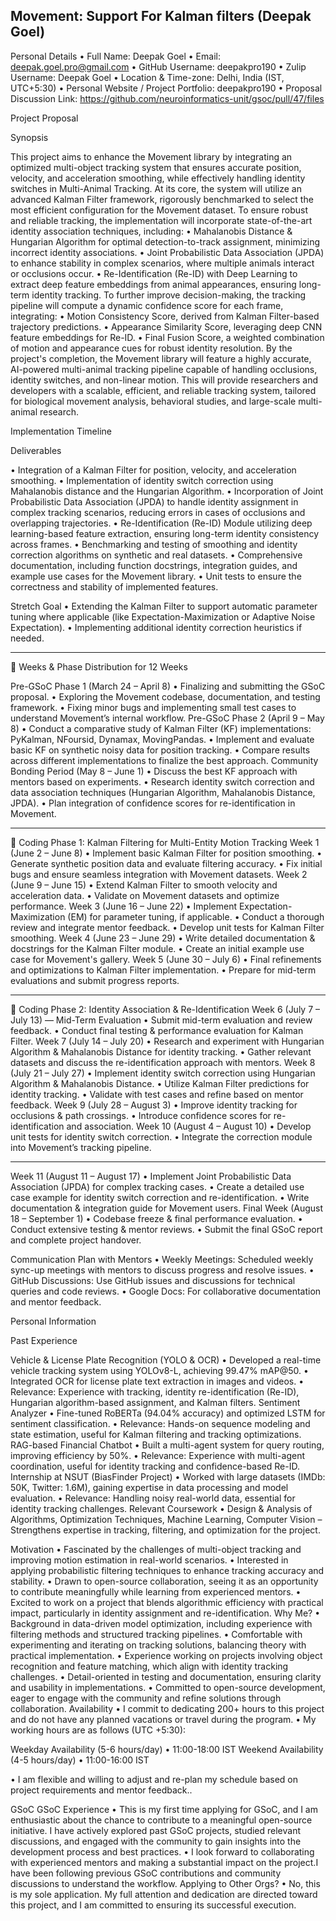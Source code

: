 ## Movement: Support For Kalman filters (Deepak Goel)
Personal Details
•	Full Name: Deepak Goel
•	Email: deepak.goel.pro@gmail.com
•	GitHub Username: deepakpro190
•	Zulip Username: Deepak Goel
•	Location & Time-zone: Delhi, India (IST, UTC+5:30)
•	Personal Website / Project Portfolio: deepakpro190
•	Proposal Discussion Link: https://github.com/neuroinformatics-unit/gsoc/pull/47/files

Project Proposal

Synopsis

This project aims to enhance the Movement library by integrating an optimized multi-object tracking system that ensures accurate position, velocity, and acceleration smoothing, while effectively handling identity switches in Multi-Animal Tracking.
At its core, the system will utilize an advanced Kalman Filter framework, rigorously benchmarked to select the most efficient configuration for the Movement dataset. To ensure robust and reliable tracking, the implementation will incorporate state-of-the-art identity association techniques, including:
•	Mahalanobis Distance & Hungarian Algorithm for optimal detection-to-track assignment, minimizing incorrect identity associations.
•	Joint Probabilistic Data Association (JPDA) to enhance stability in complex scenarios, where multiple animals interact or occlusions occur.
•	Re-Identification (Re-ID) with Deep Learning to extract deep feature embeddings from animal appearances, ensuring long-term identity tracking.
To further improve decision-making, the tracking pipeline will compute a dynamic confidence score for each frame, integrating:
•	Motion Consistency Score, derived from Kalman Filter-based trajectory predictions.
•	Appearance Similarity Score, leveraging deep CNN feature embeddings for Re-ID.
•	Final Fusion Score, a weighted combination of motion and appearance cues for robust identity resolution.
By the project's completion, the Movement library will feature a highly accurate, AI-powered multi-animal tracking pipeline capable of handling occlusions, identity switches, and non-linear motion. This will provide researchers and developers with a scalable, efficient, and reliable tracking system, tailored for biological movement analysis, behavioral studies, and large-scale multi-animal research. 

Implementation Timeline

Deliverables

•	Integration of a Kalman Filter for position, velocity, and acceleration smoothing.
•	Implementation of identity switch correction using Mahalanobis distance and the Hungarian Algorithm.
•	Incorporation of Joint Probabilistic Data Association (JPDA) to handle identity assignment in complex tracking scenarios, reducing errors in cases of occlusions and overlapping trajectories.
•	Re-Identification (Re-ID) Module utilizing deep learning-based feature extraction, ensuring long-term identity consistency across frames.
•	Benchmarking and testing of smoothing and identity correction algorithms on synthetic and real datasets.
•	Comprehensive documentation, including function docstrings, integration guides, and example use cases for the Movement library.
•	Unit tests to ensure the correctness and stability of implemented features.

Stretch Goal
•	Extending the Kalman Filter to support automatic parameter tuning where applicable (like Expectation-Maximization or Adaptive Noise Expectation).
•	Implementing additional identity correction heuristics if needed.

________________________________________
📅 Weeks & Phase Distribution for 12 Weeks

Pre-GSoC Phase 1 (March 24 – April 8)
•	Finalizing and submitting the GSoC proposal.
•	Exploring the Movement codebase, documentation, and testing framework.
•	Fixing minor bugs and implementing small test cases to understand Movement’s internal workflow.
Pre-GSoC Phase 2 (April 9 – May 8)
•	Conduct a comparative study of Kalman Filter (KF) implementations: PyKalman, NFoursid, Dynamax, MovingPandas.
•	Implement and evaluate basic KF on synthetic noisy data for position tracking.
•	Compare results across different implementations to finalize the best approach.
Community Bonding Period (May 8 – June 1)
•	Discuss the best KF approach with mentors based on experiments.
•	Research identity switch correction and data association techniques (Hungarian Algorithm, Mahalanobis Distance, JPDA).
•	Plan integration of confidence scores for re-identification in Movement.
________________________________________
🔹 Coding Phase 1: Kalman Filtering for Multi-Entity Motion Tracking
Week 1 (June 2 – June 8)
•	Implement basic Kalman Filter for position smoothing.
•	Generate synthetic position data and evaluate filtering accuracy.
•	Fix initial bugs and ensure seamless integration with Movement datasets.
Week 2 (June 9 – June 15)
•	Extend Kalman Filter to smooth velocity and acceleration data.
•	Validate on Movement datasets and optimize performance.
Week 3 (June 16 – June 22)
•	Implement Expectation-Maximization (EM) for parameter tuning, if applicable.
•	Conduct a thorough review and integrate mentor feedback.
•	Develop unit tests for Kalman Filter smoothing.
Week 4 (June 23 – June 29)
•	Write detailed documentation & docstrings for the Kalman Filter module.
•	Create an initial example use case for Movement's gallery.
Week 5 (June 30 – July 6)
•	Final refinements and optimizations to Kalman Filter implementation.
•	Prepare for mid-term evaluations and submit progress reports.
________________________________________
🔹 Coding Phase 2: Identity Association & Re-Identification
Week 6 (July 7 – July 13) — Mid-Term Evaluation
•	Submit mid-term evaluation and review feedback.
•	Conduct final testing & performance evaluation for Kalman Filter.
Week 7 (July 14 – July 20)
•	Research and experiment with Hungarian Algorithm & Mahalanobis Distance for identity tracking.
•	Gather relevant datasets and discuss the re-identification approach with mentors.
Week 8 (July 21 – July 27)
•	Implement identity switch correction using Hungarian Algorithm & Mahalanobis Distance.
•	Utilize Kalman Filter predictions for identity tracking.
•	Validate with test cases and refine based on mentor feedback.
Week 9 (July 28 – August 3)
•	Improve identity tracking for occlusions & path crossings.
•	Introduce confidence scores for re-identification and association.
Week 10 (August 4 – August 10)
•	Develop unit tests for identity switch correction.
•	Integrate the correction module into Movement’s tracking pipeline.
________________________________________
Week 11 (August 11 – August 17)
•	Implement Joint Probabilistic Data Association (JPDA) for complex tracking cases.
•	Create a detailed use case example for identity switch correction and re-identification.
•	Write documentation & integration guide for Movement users.
Final Week (August 18 – September 1)
•	Codebase freeze & final performance evaluation.
•	Conduct extensive testing & mentor reviews.
•	Submit the final GSoC report and complete project handover.

Communication Plan with Mentors
•	Weekly Meetings: Scheduled weekly sync-up meetings with mentors to discuss progress and resolve issues.
•	GitHub Discussions: Use GitHub issues and discussions for technical queries and code reviews.
•	Google Docs: For collaborative documentation and mentor feedback.

Personal Information

Past Experience

Vehicle & License Plate Recognition (YOLO & OCR)
•	Developed a real-time vehicle tracking system using YOLOv8-L, achieving 99.47% mAP@50.
•	Integrated OCR for license plate text extraction in images and videos.
•	Relevance: Experience with tracking, identity re-identification (Re-ID), Hungarian algorithm-based assignment, and Kalman filters.
Sentiment Analyzer
•	Fine-tuned RoBERTa (94.04% accuracy) and optimized LSTM for sentiment classification.
•	Relevance: Hands-on sequence modeling and state estimation, useful for Kalman filtering and tracking optimizations.
RAG-based Financial Chatbot
•	Built a multi-agent system for query routing, improving efficiency by 50%.
•	Relevance: Experience with multi-agent coordination, useful for identity tracking and confidence-based Re-ID.
Internship at NSUT (BiasFinder Project)
•	Worked with large datasets (IMDb: 50K, Twitter: 1.6M), gaining expertise in data processing and model evaluation.
•	Relevance: Handling noisy real-world data, essential for identity tracking challenges.
Relevant Coursework
•	Design & Analysis of Algorithms, Optimization Techniques, Machine Learning, Computer Vision – Strengthens expertise in tracking, filtering, and optimization for the project.


Motivation
•	Fascinated by the challenges of multi-object tracking and improving motion estimation in real-world scenarios.
•	Interested in applying probabilistic filtering techniques to enhance tracking accuracy and stability.
•	Drawn to open-source collaboration, seeing it as an opportunity to contribute meaningfully while learning from experienced mentors.
•	Excited to work on a project that blends algorithmic efficiency with practical impact, particularly in identity assignment and re-identification.
Why Me?
•	Background in data-driven model optimization, including experience with filtering methods and structured tracking pipelines.
•	Comfortable with experimenting and iterating on tracking solutions, balancing theory with practical implementation.
•	Experience working on projects involving object recognition and feature matching, which align with identity tracking challenges.
•	Detail-oriented in testing and documentation, ensuring clarity and usability in implementations.
•	Committed to open-source development, eager to engage with the community and refine solutions through collaboration.
Availability
•	I commit to dedicating 200+ hours to this project and do not have any planned vacations or 
travel during the program. 
•	 My working hours are as follows (UTC +5:30): 

Weekday Availability (5-6️ hours/day) 
• 11:00-18:00 IST 
Weekend Availability (4-5 hours/day) 
• 11:00-16:00 IST 

•	I am flexible and willing to adjust and re-plan my schedule based on project requirements 
and mentor feedback..

GSoC
GSoC Experience
•	This is my first time applying for GSoC, and I am enthusiastic about the chance to contribute to a meaningful open-source initiative. I have actively explored past GSoC projects, studied relevant discussions, and engaged with the community to gain insights into the development process and best practices.
•	 I look forward to collaborating with experienced mentors and making a substantial impact on the project.I have been following previous GSoC contributions and community discussions to understand the workflow.
Applying to Other Orgs?
•	No, this is my sole application. My full attention and dedication are directed toward this project, and I am committed to ensuring its successful execution.

